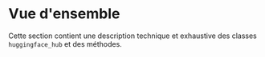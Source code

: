 <!--⚠️ Note that this file is in Markdown but contain specific syntax for our doc-builder (similar to MDX) that may not be
rendered properly in your Markdown viewer.
-->

# Vue d'ensemble

Cette section contient une description technique et exhaustive des classes `huggingface_hub` et des méthodes.